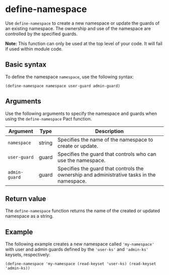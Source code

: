 # define-namespace

Use `define-namespace` to create a new namespace or update the guards of an existing namespace. The ownership and use of the namespace are controlled by the specified guards.

**Note:** This function can only be used at the top level of your code. It will fail if used within module code.

## Basic syntax

To define the namespace `namespace`, use the following syntax:

```pact
(define-namespace namespace user-guard admin-guard)
```

## Arguments

Use the following arguments to specify the namespace and guards when using the `define-namespace` Pact function.

| Argument    | Type   | Description                                                                         |
|-------------|--------|------------------------------------------------------------------------------------|
| `namespace` | string | Specifies the name of the namespace to create or update. |
| `user-guard`  | guard | Specifies the guard that controls who can use the namespace. |
| `admin-guard` | guard | Specifies the guard that controls the ownership and administrative tasks in the namespace. |

## Return value

The `define-namespace` function returns the name of the created or updated namespace as a string.

## Example

The following example creates a new namespace called `'my-namespace'` with user and admin guards defined by the `'user-ks'` and `'admin-ks'` keysets, respectively:

```pact
(define-namespace 'my-namespace (read-keyset 'user-ks) (read-keyset 'admin-ks))
```
